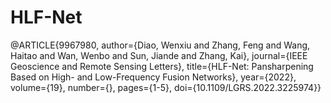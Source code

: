 # HLF-Net
@ARTICLE{9967980,
  author={Diao, Wenxiu and Zhang, Feng and Wang, Haitao and Wan, Wenbo and Sun, Jiande and Zhang, Kai},
  journal={IEEE Geoscience and Remote Sensing Letters}, 
  title={HLF-Net: Pansharpening Based on High- and Low-Frequency Fusion Networks}, 
  year={2022},
  volume={19},
  number={},
  pages={1-5},
  doi={10.1109/LGRS.2022.3225974}}
